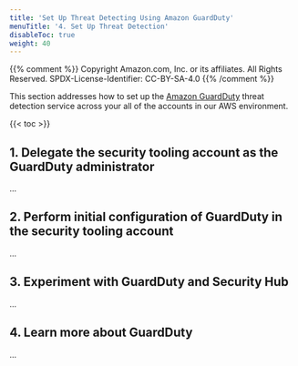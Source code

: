 ```yaml
---
title: 'Set Up Threat Detecting Using Amazon GuardDuty'
menuTitle: '4. Set Up Threat Detection'
disableToc: true
weight: 40
---
```


{{% comment %}}
Copyright Amazon.com, Inc. or its affiliates. All Rights Reserved.
SPDX-License-Identifier: CC-BY-SA-4.0
{{% /comment %}}

This section addresses how to set up the [Amazon GuardDuty](https://aws.amazon.com/guardduty/) threat detection service across your all of the accounts in our AWS environment.

{{< toc >}}

## 1. Delegate the security tooling account as the GuardDuty administrator

...


## 2. Perform initial configuration of GuardDuty in the security tooling account

...


## 3. Experiment with GuardDuty and Security Hub

...

## 4. Learn more about GuardDuty

...








